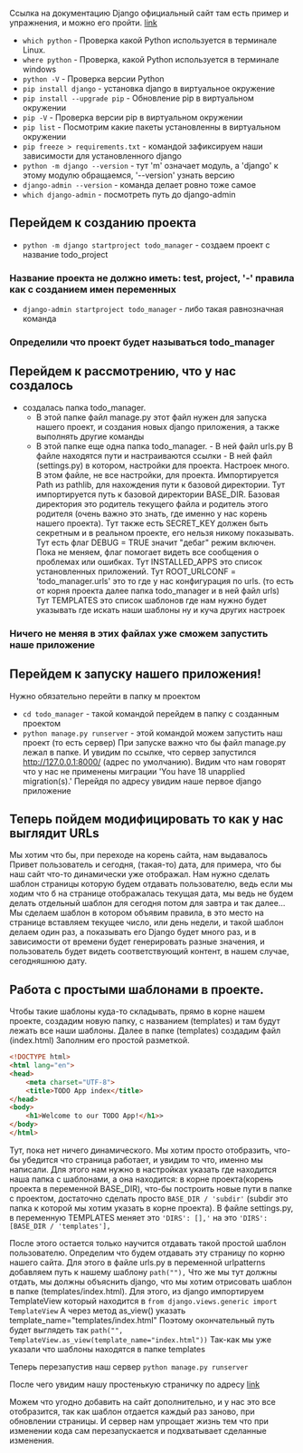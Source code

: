 Ссылка на документацию Django официальный сайт там есть
пример и упражнения, и можно его пройти.
[link](https://docs.djangoproject.com/en/5.1/)
 
- `which python` - Проверка какой Python используется в терминале Linux.
- `where python` - Проверка, какой Python используется в терминале windows
- `python -V` - Проверка версии Python 
- `pip install django` - установка django в виртуальное окружение
- `pip install --upgrade pip` - Обновление pip в виртуальном окружении
- `pip -V` - Проверка версии pip в виртуальном окружении
- `pip list` - Посмотрим какие пакеты установленны в виртуальном окружении
- `pip freeze > requirements.txt` - командой зафиксируем наши зависимости для установленного django
- `python -m django --version` - тут 'm' означает модуль, а 'django' к этому модулю обращаемся, '--version' узнать версию
- `django-admin --version` - команда делает ровно тоже самое
- `which django-admin` - посмотреть путь до django-admin


## Перейдем к созданию проекта
- `python -m django startproject todo_manager` - создаем проект с название todo_project
### Название проекта не должно иметь: test, project, '-' правила как с созданием имен переменных
- `django-admin startproject todo_manager` - либо такая равнозначная команда
### Определили что проект будет называться todo_manager


## Перейдем к рассмотрению, что у нас создалось
- создалась папка todo_manager. 
  - В этой папке файл manage.py этот файл нужен для запуска нашего проект, и создания новых django приложения, а также выполнять другие команды
  - В этой папке еще одна папка todo_manager. 
        - В ней файл urls.py В файле находятся пути и настраиваются ссылки
        - В ней файл (settings.py) в котором, настройки для проекта. Настроек много. В этом файле, не все настройки, для проекта.
            Импортируется Path из pathlib, для нахождения пути к базовой директории.
            Тут импортируется путь к базовой директории BASE_DIR. Базовая директория это родитель текущего файла и родитель этого родителя (очень важно это знать, где именно у нас корень нашего проекта).
            Тут также есть SECRET_KEY должен быть секретным и в реальном проекте, его нельзя никому показывать.
            Тут есть флаг DEBUG = TRUE значит "дебаг" режим включен. Пока не меняем, флаг помогает видеть все сообщения о проблемах или ошибках.
            Тут INSTALLED_APPS это список установленных приложений.
            Тут ROOT_URLCONF = 'todo_manager.urls' это то где у нас конфигурация по urls. (то есть от корня проекта далее папка todo_manager и в ней файл urls)
            Тут TEMPLATES это список шаблонов где нам нужно будет указывать где искать наши шаблоны
            ну и куча других настроек
  
### Ничего не меняя в этих файлах уже сможем запустить наше приложение

## Перейдем к запуску нашего приложения!
Нужно обязательно перейти в папку м проектом
- `cd todo_manager` - такой командой перейдем в папку с созданным проектом
- `python manage.py runserver` - этой командой можем запустить наш проект (то есть сервер)
При запуске важно что бы файл manage.py лежал в папке.
И увидим по ссылке, что сервер запустился http://127.0.0.1:8000/ (адрес по умолчанию).
Видим что нам говорят что у нас не применены миграции 
'You have 18 unapplied migration(s).'
Перейдя по адресу увидим наше первое django приложение


## Теперь пойдем модифицировать то как у нас выглядит URLs
Мы хотим что бы, при переходе на корень сайта, нам выдавалось
Привет пользователь и сегодня, (такая-то) дата, для примера, что бы наш
сайт что-то динамически уже отображал.
Нам нужно сделать шаблон страницы которую будем отдавать пользователю, ведь если мы ходим
что б на странице отображалась текущая дата, мы ведь не будем делать отдельный шаблон для
сегодня потом для завтра и так далее... Мы сделаем шаблон в котором объявим правила, 
в это место на странице вставляем текущее число, или день недели, и такой шаблон делаем
один раз, а показывать его Django будет много раз, и в зависимости от времени будет генерировать 
разные значения, и пользователь будет видеть соответствующий контент, в нашем случае, сегодняшнюю дату.

## Работа с простыми шаблонами в проекте.
Чтобы такие шаблоны куда-то складывать, прямо в корне нашем проекте, создадим новую папку,
с названием (templates) и там будут лежать все наши шаблоны.
Далее в папке (templates) создадим файл (index.html)
Заполним его простой разметкой.
```html
<!DOCTYPE html>
<html lang="en">
<head>
    <meta charset="UTF-8">
    <title>TODO App index</title>
</head>
<body>
    <h1>Welcome to our TODO App!</h1>>
</body>
</html>
```
Тут, пока нет ничего динамического. Мы хотим просто отобразить, что-бы убедится что страница работает,
и увидим то что, именно мы написали.
Для этого нам нужно в настройках указать где находится наша папка с шаблонами, а она находится:
в корне проекта(корень проекта в переменной BASE_DIR), что-бы построить новые пути в папке с проектом,
достаточно сделать просто `BASE_DIR / 'subdir'` (subdir это папка к которой мы хотим указать в корне проекта).
В файле settings.py, в переменную TEMPLATES меняет это `'DIRS': [],'` на это `'DIRS': [BASE_DIR / 'templates'],`

После этого остается только научится отдавать такой простой шаблон пользователю.
Определим что будем отдавать эту страницу по корню нашего сайта. 
Для этого в файле urls.py в переменной urlpatterns добавляем путь к нашему шаблону
`path(""),`
Что же мы тут должны отдать, мы должны объяснить django, что мы хотим отрисовать 
шаблон в папке (templates/index.html).
Для этого, из django импортируем TemplateView который находится в
`from django.views.generic import TemplateView`
А через метод as_view() указать template_name="templates/index.html"
Поэтому окончательный путь будет выглядеть так
`path("", TemplateView.as_view(template_name="index.html"))`
Так-как мы уже указали что шаблоны находятся в папке templates

Теперь перезапустив наш сервер
`python manage.py runserver`

После чего увидим нашу простенькую страничку по адресу 
[link](http://127.0.0.1:8000)

Можем что угодно добавить на сайт дополнительно, и у нас это все отобразится,
так как шаблон отдается каждый раз заново, при обновлении страницы. И сервер нам упрощает
жизнь тем что при изменении кода сам перезапускается и подхватывает сделанные изменения.









